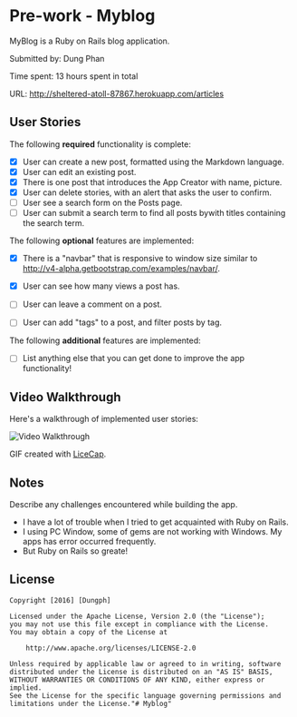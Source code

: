 # Pre-work - Myblog

MyBlog is a Ruby on Rails blog application.

Submitted by: Dung Phan

Time spent: 13 hours spent in total

URL: http://sheltered-atoll-87867.herokuapp.com/articles

## User Stories

The following **required** functionality is complete:

* [x] User can create a new post, formatted using the Markdown language.
* [x] User can edit an existing post.
* [x] There is one post that introduces the App Creator with name, picture.
* [x] User can delete stories, with an alert that asks the user to confirm.
* [ ] User see a search form on the Posts page.
* [ ] User can submit a search term to find all posts bywith titles containing the search term.

The following **optional** features are implemented:
* [x] There is a "navbar" that is responsive to window size similar to http://v4-alpha.getbootstrap.com/examples/navbar/. 
* [x] User can see how many views a post has. 
* [ ] User can leave a comment on a post.
* [ ] User can add "tags" to a post, and filter posts by tag. 


The following **additional** features are implemented:

- [ ] List anything else that you can get done to improve the app functionality!

## Video Walkthrough 

Here's a walkthrough of implemented user stories:


![Video Walkthrough](https://github.com/dungphanx/Myblog/blob/master/Prework.gif)

GIF created with [LiceCap](http://www.cockos.com/licecap/).

## Notes

Describe any challenges encountered while building the app.
- I have a lot of trouble when I tried to get acquainted with Ruby on Rails.
- I using PC Window, some of gems are not working with Windows. My apps has error occurred frequently.
- But Ruby on Rails so greate!

## License

    Copyright [2016] [Dungph]

    Licensed under the Apache License, Version 2.0 (the "License");
    you may not use this file except in compliance with the License.
    You may obtain a copy of the License at

        http://www.apache.org/licenses/LICENSE-2.0

    Unless required by applicable law or agreed to in writing, software
    distributed under the License is distributed on an "AS IS" BASIS,
    WITHOUT WARRANTIES OR CONDITIONS OF ANY KIND, either express or implied.
    See the License for the specific language governing permissions and
    limitations under the License."# Myblog" 
